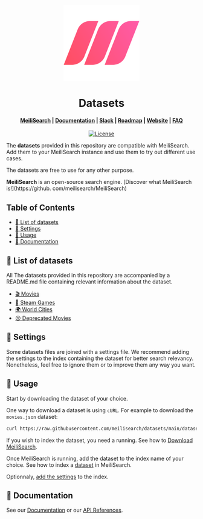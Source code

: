 <p align="center">
  <img src="https://github.com/meilisearch/integration-guides/blob/main/assets/logos/logo.svg" alt="MeiliSearch open datasets" width="200" height="200" />
</p>

<h1 align="center">Datasets</h1>

<h4 align="center">
  <a href="https://github.com/meilisearch/MeiliSearch">MeiliSearch</a> |
  <a href="https://docs.meilisearch.com">Documentation</a> |
  <a href="https://slack.meilisearch.com">Slack</a> |
  <a href="https://roadmap.meilisearch.com/tabs/1-under-consideration">Roadmap</a> |
  <a href="https://www.meilisearch.com">Website</a> |
  <a href="https://docs.meilisearch.com/faq">FAQ</a>
</h4>

<p align="center">
  <a href="https://github.com/meilisearch/meilisearch-migration/blob/main/LICENSE"><img src="https://img.shields.io/badge/license-MIT-informational" alt="License"></a>
</p>


The **datasets** provided in this repository are compatible with MeiliSearch. Add them to your MeiliSearch instance and use them to try out different use cases.

The datasets are free to use for any other purpose.

**MeiliSearch** is an open-source search engine. [Discover what MeiliSearch is!](https://github.
com/meilisearch/MeiliSearch)

## Table of Contents <!-- omit in toc -->

- [🎁 List of datasets](#-Requirements)
- [💅 Settings](#-Requirements)
- [🚗 Usage](#-Usage)
- [📖 Documentation](#-documentation)

## 🎁 List of datasets

All The datasets provided in this repository are accompanied by a README.md file containing relevant information about the dataset.

- [🎬 Movies](./datasets/movies)
- [👾 Steam Games](./datasets/steam)
- [🌍 World Cities](./datasets/world_cities)
- [😵 Deprecated Movies](./datasets/deprecated_movies)

## 💅 Settings

Some datasets files are joined with a settings file. We recommend adding the settings to the index containing the dataset for better search relevancy. Nonetheless, feel free to ignore them or to improve them any way you want.

## 🚗 Usage

Start by downloading the dataset of your choice.

One way to download a dataset is using `cURL`. For example to download the `movies.json` dataset:

```bash
curl https://raw.githubusercontent.com/meilisearch/datasets/main/datasets/movies/movies.json --output movies.json
```

If you wish to index the dataset, you need a running. See how to [Download MeiliSearch](https://docs.meilisearch.com/learn/getting_started/installation.html).

Once MeiliSearch is running, add the dataset to the index name of your choice.
See how to index a [dataset](https://docs.meilisearch.com/reference/api/documents.html#add-or-replace-documents) in MeiliSearch.

Optionnaly, [add the settings](https://docs.meilisearch.com/reference/api/settings.html#update-settings) to the index.

## 📖 Documentation

See our [Documentation](https://docs.meilisearch.com/learn/tutorials/getting_started.html) or our [API References](https://docs.meilisearch.com/reference/api/).

